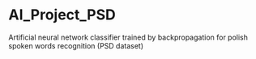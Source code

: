 # AI_Project_PSD
Artificial neural network classifier trained by backpropagation for polish spoken words recognition (PSD dataset) 
